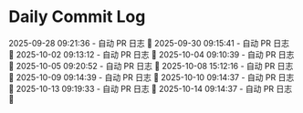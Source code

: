 # Daily Commit Log
2025-09-28 09:21:36 - 自动 PR 日志 🌱
2025-09-30 09:15:41 - 自动 PR 日志 🌱
2025-10-02 09:13:12 - 自动 PR 日志 🌱
2025-10-04 09:10:39 - 自动 PR 日志 🌱
2025-10-05 09:20:52 - 自动 PR 日志 🌱
2025-10-08 15:12:16 - 自动 PR 日志 🌱
2025-10-09 09:14:39 - 自动 PR 日志 🌱
2025-10-10 09:14:37 - 自动 PR 日志 🌱
2025-10-13 09:19:33 - 自动 PR 日志 🌱
2025-10-14 09:14:37 - 自动 PR 日志 🌱
